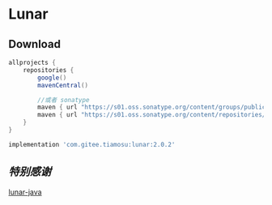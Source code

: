 # Lunar

## Download

```groovy
allprojects {
    repositories {
        google()
        mavenCentral()

        //或者 sonatype
        maven { url "https://s01.oss.sonatype.org/content/groups/public" }
        maven { url "https://s01.oss.sonatype.org/content/repositories/releases" }
    }
}
```

``` groovy
implementation 'com.gitee.tiamosu:lunar:2.0.2'
```

## *特别感谢*

[lunar-java](https://github.com/6tail/lunar-java)
